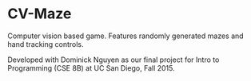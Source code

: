 # CV-Maze
Computer vision based game. Features randomly generated mazes and hand tracking controls.

Developed with Dominick Nguyen as our final project for Intro to Programming (CSE 8B) at UC San Diego, Fall 2015.
